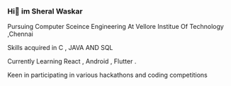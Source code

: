 ### Hi👋 im Sheral Waskar

<!--
**Sheral18/Sheral18** is a ✨ _special_ ✨ repository because its `README.md` (this file) appears on your GitHub profile.

Here are some ideas to get you started:

- 🔭 I’m currently working on ...
- 🌱 I’m currently learning ...
- 👯 I’m looking to collaborate on ...
- 🤔 I’m looking for help with ...
- 💬 Ask me about ...
- 📫 How to reach me: ...
- 😄 Pronouns: ...
- ⚡ Fun fact: ...
-->
Pursuing Computer Sceince Engineering At Vellore Institue Of Technology ,Chennai

Skills acquired in C , JAVA AND SQL

Currently Learning React , Android , Flutter .

Keen in participating in various hackathons and coding competitions

